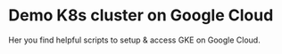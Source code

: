 # Demo K8s cluster on Google Cloud

Her you find helpful scripts to setup & access
GKE on Google Cloud.
